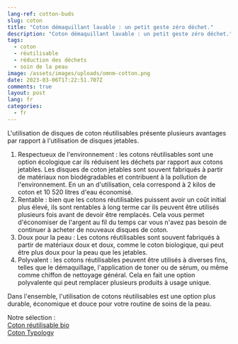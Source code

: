 ```yaml
---
lang-ref: cotton-buds
slug: coton
title: "Coton démaquillant lavable : un petit geste zéro déchet."
description: "Coton démaquillant lavable : un petit geste zéro déchet."
tags:
  - coton
  - réutilisable
  - réduction des déchets
  - soin de la peau
image: /assets/images/uploads/omnm-cotton.png
date: 2023-03-06T17:22:51.707Z
comments: true
layout: post
lang: fr
categories:
  - fr
---
```

L'utilisation de disques de coton réutilisables présente plusieurs avantages par rapport à l'utilisation de disques jetables. 

1. Respectueux de l'environnement : les cotons réutilisables sont une option écologique car ils réduisent les déchets par rapport aux cotons jetables. Les disques de coton jetables sont souvent fabriqués à partir de matériaux non biodégradables et contribuent à la pollution de l'environnement. En un an d'utilisation, cela correspond à 2 kilos de coton et 10 520 litres d'eau économisé.
2. Rentable : bien que les cotons réutilisables puissent avoir un coût initial plus élevé, ils sont rentables à long terme car ils peuvent être utilisés plusieurs fois avant de devoir être remplacés. Cela vous permet d'économiser de l'argent au fil du temps car vous n'avez pas besoin de continuer à acheter de nouveaux disques de coton.
3. Doux pour la peau : Les cotons réutilisables sont souvent fabriqués à partir de matériaux doux et doux, comme le coton biologique, qui peut être plus doux pour la peau que les jetables.
4. Polyvalent : les cotons réutilisables peuvent être utilisés à diverses fins, telles que le démaquillage, l'application de toner ou de sérum, ou même comme chiffon de nettoyage général. Cela en fait une option polyvalente qui peut remplacer plusieurs produits à usage unique.

Dans l'ensemble, l'utilisation de cotons réutilisables est une option plus durable, économique et douce pour votre routine de soins de la peau.

N﻿otre sélection : \
[C﻿oton réutilisable bio](https://lavieestgreen.fr/products/5-cotons-reutilisables-demaquillants-en-coton-bio-gots)\
[C﻿oton Typology](https://www.typology.com/products/cotons-demaquillants-reutilisables)